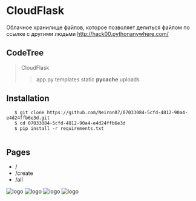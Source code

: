 # CloudFlask
Облачное хранилище файлов, которое позволяет делиться файлом по ссылке с другими людьми
http://hack00.pythonanywhere.com/

## CodeTree
> CloudFlask
> > app.py
> > templates
> > static
> > __pycache__
> > uploads

## Installation
```
   $ git clone https://github.com/Neiron07/07033084-5cfd-4812-90a4-e4d24ffb6e3d.git 
   $ cd 07033084-5cfd-4812-90a4-e4d24ffb6e3d
   $ pip install -r requirements.txt
   
```

## Pages
+ /
+ /create
+ /all

![logo](https://i.imgur.com/puLnbTp.png)
![logo](https://i.imgur.com/hC0oaYr.png)
![logo](https://i.imgur.com/2Lm7pdh.png)
![logo](https://i.imgur.com/KQqxBLQ.png)


